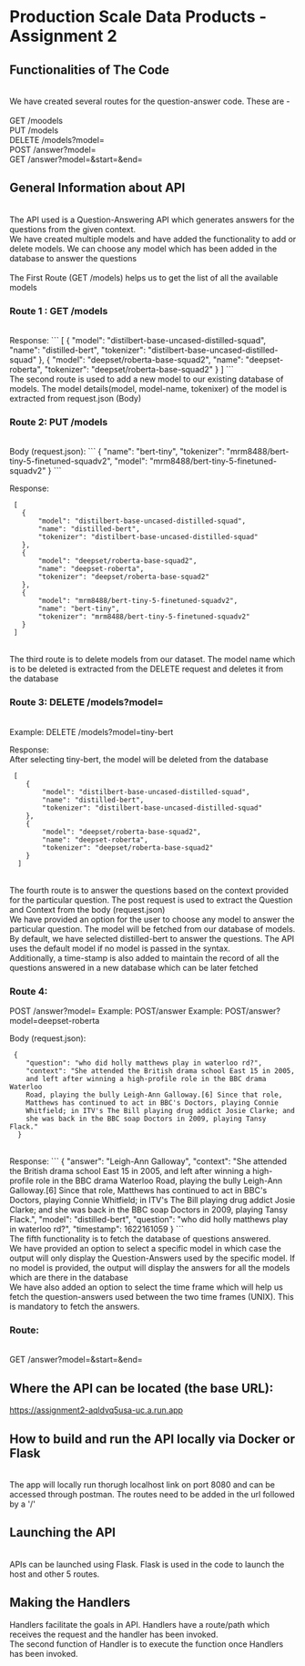 # Production Scale Data Products - Assignment 2

## Functionalities of The Code

<br>
We have created several routes for the question-answer code. These are -
<br>
<br>
GET /moodels
<br>
PUT /models
<br>
DELETE /models?model=<model name>
<br>
POST /answer?model=<model name>
<br>
GET /answer?model=<model name>&start=<start timestamp>&end=<end timestamp>
 

## General Information about API
 <br>
The API used is a Question-Answering API which generates answers for the questions from the given context. 
<br>
We have created multiple models and have added the functionality to add or delete models. We can choose any model which has been added in the database to answer the questions
<br>
 <br>
The First Route (GET /models) helps us to get the list of all the available models

 ### Route 1 : GET /models
<br> 
Response:
```
 [
    {
        "model": "distilbert-base-uncased-distilled-squad",
        "name": "distilled-bert",
        "tokenizer": "distilbert-base-uncased-distilled-squad"
    },
    {
        "model": "deepset/roberta-base-squad2",
        "name": "deepset-roberta",
        "tokenizer": "deepset/roberta-base-squad2"
    }
  ]
```

 <br>
The second route is used to add a new model to our existing database of models. The model details(model, model-name, tokenixer) of the model is extracted from request.json (Body)  

 ### Route 2: PUT /models
  <br>
Body (request.json):
```
 {
    "name": "bert-tiny",
    "tokenizer": "mrm8488/bert-tiny-5-finetuned-squadv2",
    "model": "mrm8488/bert-tiny-5-finetuned-squadv2"
  }
```

Response:
 ```
  [
    {
        "model": "distilbert-base-uncased-distilled-squad",
        "name": "distilled-bert",
        "tokenizer": "distilbert-base-uncased-distilled-squad"
    },
    {
        "model": "deepset/roberta-base-squad2",
        "name": "deepset-roberta",
        "tokenizer": "deepset/roberta-base-squad2"
    },
    {
        "model": "mrm8488/bert-tiny-5-finetuned-squadv2",
        "name": "bert-tiny",
        "tokenizer": "mrm8488/bert-tiny-5-finetuned-squadv2"
    }
  ]
```
 <br> 
The third route is to delete models from our dataset. The model name which is to be deleted is extracted from the DELETE request and deletes it from the database

 ### Route 3: DELETE /models?model=<model name>
 <br> 
 Example: DELETE /models?model=tiny-bert
 
Response:
 <br> 
 After selecting tiny-bert, the model will be deleted from the database  
```
 [
    {
        "model": "distilbert-base-uncased-distilled-squad",
        "name": "distilled-bert",
        "tokenizer": "distilbert-base-uncased-distilled-squad"
    },
    {
        "model": "deepset/roberta-base-squad2",
        "name": "deepset-roberta",
        "tokenizer": "deepset/roberta-base-squad2"
    }
  ]
 ``` 
<br>
The fourth route is to answer the questions based on the context provided for the particular question. The post request is used to extract the Question and Context from the body (request.json)
<br>
 We have provided an option for the user to choose any model to answer the particular question. The model will be fetched from our database of models.
<br>
 By default, we have selected distilled-bert to answer the questions. The API uses the default model if no model is passed in the syntax.
<br>
 Additionally, a time-stamp is also added to maintain the record of all the questions answered in a new database which can be later fetched

### Route 4:   
  POST /answer?model=<model name>
  Example: POST/answer
  Example: POST/answer?model=deepset-roberta

Body (request.json):
```
 {
    "question": "who did holly matthews play in waterloo rd?",
    "context": "She attended the British drama school East 15 in 2005,
    and left after winning a high-profile role in the BBC drama Waterloo
    Road, playing the bully Leigh-Ann Galloway.[6] Since that role,
    Matthews has continued to act in BBC's Doctors, playing Connie
    Whitfield; in ITV's The Bill playing drug addict Josie Clarke; and
    she was back in the BBC soap Doctors in 2009, playing Tansy Flack."
  }
 ```
<br>
 Response:
```
 {
    "answer": "Leigh-Ann Galloway",
    "context": "She attended the British drama school East 15 in 2005, and left after winning a high-profile role in the BBC drama Waterloo Road, playing the bully Leigh-Ann Galloway.[6] Since that role, Matthews has continued to act in BBC's Doctors, playing Connie Whitfield; in ITV's The Bill playing drug addict Josie Clarke; and she was back in the BBC soap Doctors in 2009, playing Tansy Flack.",
    "model": "distilled-bert",
    "question": "who did holly matthews play in waterloo rd?",
    "timestamp": 1622161059
  }
```

 <br>
 The fifth functionality is to fetch the database of questions answered.
 <br> 
 We have provided an option to select a specific model in which case the output will only display the Question-Answers used by the specific model. If no model is provided, the output will display the answers for all the models which are there in the database
 <br>
 We have also added an option to select the time frame which will help us fetch the question-answers used between the two time frames (UNIX). This is mandatory to fetch the answers.

 
### Route:
  
<br>
  GET /answer?model=<model name>&start=<start timestamp>&end=<end timestamp>
<br>  

  
## Where the API can be located (the base URL): 
 
https://assignment2-aqldvq5usa-uc.a.run.app
 

  
## How to build and run the API locally via Docker or Flask
<br>
 The app will locally run thorugh localhost link on port 8080 and can be accessed through postman. The routes need to be added in the url followed by a '/'
  
## Launching the API
<br>
 APIs can be launched using Flask. Flask is used in the code to launch the host and other 5 routes. 

## Making the Handlers
 Handlers facilitate the goals in API. Handlers have a route/path which receives the request and the handler has been invoked. 
 <br>The second function of Handler is to execute the function once Handlers has been invoked.
